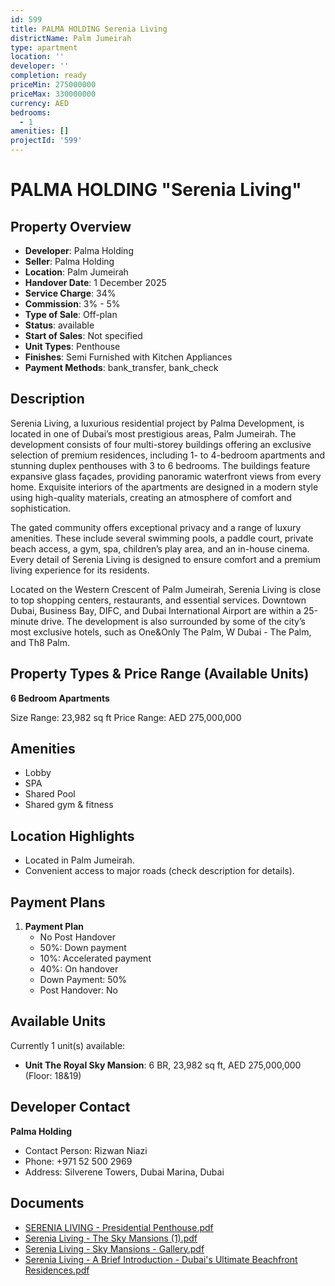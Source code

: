 ```yaml
---
id: 599
title: PALMA HOLDING Serenia Living
districtName: Palm Jumeirah
type: apartment
location: ''
developer: ''
completion: ready
priceMin: 275000000
priceMax: 330000000
currency: AED
bedrooms:
  - 1
amenities: []
projectId: '599'
---
```


# PALMA HOLDING "Serenia Living"

## Property Overview
- **Developer**: Palma Holding
- **Seller**: Palma Holding
- **Location**: Palm Jumeirah
- **Handover Date**: 1 December 2025
- **Service Charge**: 34%
- **Commission**: 3% - 5%
- **Type of Sale**: Off-plan
- **Status**: available
- **Start of Sales**: Not specified
- **Unit Types**: Penthouse
- **Finishes**: Semi Furnished with Kitchen Appliances
- **Payment Methods**: bank_transfer, bank_check

## Description
Serenia Living, a luxurious residential project by Palma Development, is located in one of Dubai’s most prestigious areas, Palm Jumeirah. The development consists of four multi-storey buildings offering an exclusive selection of premium residences, including 1- to 4-bedroom apartments and stunning duplex penthouses with 3 to 6 bedrooms. The buildings feature expansive glass façades, providing panoramic waterfront views from every home. Exquisite interiors of the apartments are designed in a modern style using high-quality materials, creating an atmosphere of comfort and sophistication.

The gated community offers exceptional privacy and a range of luxury amenities. These include several swimming pools, a paddle court, private beach access, a gym, spa, children’s play area, and an in-house cinema. Every detail of Serenia Living is designed to ensure comfort and a premium living experience for its residents.

Located on the Western Crescent of Palm Jumeirah, Serenia Living is close to top shopping centers, restaurants, and essential services. Downtown Dubai, Business Bay, DIFC, and Dubai International Airport are within a 25-minute drive. The development is also surrounded by some of the city’s most exclusive hotels, such as One&Only The Palm, W Dubai - The Palm, and Th8 Palm.

## Property Types & Price Range (Available Units)
**6 Bedroom Apartments**

Size Range: 23,982 sq ft
Price Range: AED 275,000,000

## Amenities
- Lobby
- SPA
- Shared Pool
- Shared gym & fitness

## Location Highlights
- Located in Palm Jumeirah.
- Convenient access to major roads (check description for details).

## Payment Plans
1. **Payment Plan**
   - No Post Handover
   - 50%: Down payment
   - 10%: Accelerated payment
   - 40%: On handover
   - Down Payment: 50%
   - Post Handover: No

## Available Units
Currently 1 unit(s) available:
- **Unit The Royal Sky Mansion**: 6 BR, 23,982 sq ft, AED 275,000,000 (Floor: 18&19)

## Developer Contact
**Palma Holding**
- Contact Person: Rizwan Niazi
- Phone: +971 52 500 2969
- Address: Silverene Towers, Dubai Marina, Dubai

## Documents
- [SERENIA LIVING - Presidential Penthouse.pdf](https://cdn.geniemap.net/2023/12/10/2VNSAb7PJLpMoUXYygUFoCMXAk8FrPJt4nDUEM6s.pdf)
- [Serenia Living - The Sky Mansions (1).pdf](https://cdn.geniemap.net/2023/12/10/XnoZ3ToiiDHDOcnqcPN7Bp3UrNjiZ4Zg1I5eGdPu.pdf)
- [Serenia Living - Sky Mansions - Gallery.pdf](https://cdn.geniemap.net/2023/12/10/vGmyx14IyfHt8rNSNSZLuUw3zqsggNw7pLKl34sd.pdf)
- [Serenia Living - A Brief Introduction - Dubai's Ultimate Beachfront Residences.pdf](https://cdn.geniemap.net/2024/07/11/9Unf5BFESE7uPJPIV0RC8jUJ1W4J5kZnZF1ezmvc.pdf)
